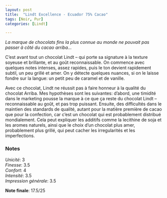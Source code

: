 ```yaml
---
layout: post
title:  "Lindt Excellence - Ecuador 75% Cacao"
tags: [Noir, Pur] 
categories: [Lindt]

---
```


_La marque de chocolats fins la plus connue au monde ne pouvait pas passer à côté du cacao arriba…_

C’est avant tout un chocolat Lindt – qui porte sa signature à la texture soyeuse et brillante, et au goût reconnaissable. On commence avec quelques notes intenses, assez rapides, puis le ton devient rapidement subtil, un peu grillé et amer. On y détecte quelques nuances, si on le laisse fondre sur la langue: un petit peu de caramel et de vanille.

Avec ce chocolat, Lindt ne réussit pas à faire honneur à la qualité du chocolat Arriba. Mes hypothèses sont les suivantes: d’abord, une timidité dans le marketing pousse la marque à ce que ça reste du chocolat Lindt – reconnaissable au goût, et pas trop puissant. Ensuite, des difficultés dans le maintien des standards de qualité, autant pour la matière première de cacao que pour la confection, car c’est un chocolat qui est probablement distribué mondialement. Cela peut expliquer les additifs comme la lecithine de soja et les aromes naturels, ainsi que le choix d’un chocolat plus amer, probablement plus grillé, qui peut cacher les irregularités et les imperfections.

### Notes

_Unicité_: 3  
_Finesse_: 3.5  
_Confort_: 4  
_Intensité_: 3.5  
_Impression générale_: 3.5

**Note finale**: 17.5/25